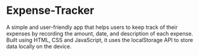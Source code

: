 # Expense-Tracker
A simple and user-friendly app that helps users to keep track of their expenses by recording the amount, date, and description of each expense. Built using HTML, CSS and JavaScript, it uses the localStorage API to store data locally on the device.
